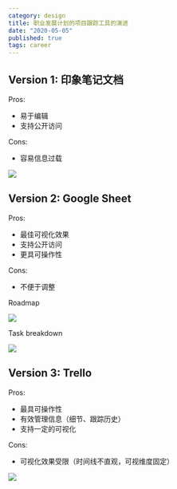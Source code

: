 ```yaml
---
category: design
title: 职业发展计划的项目跟踪工具的演进
date: "2020-05-05"
published: true
tags: career
---
```


## Version 1: 印象笔记文档

Pros:

- 易于编辑
- 支持公开访问

Cons:

- 容易信息过载

![](https://goooooouwa.eu.org:8143/static/images/c7Fa9ez.png)

## Version 2: Google Sheet

Pros:

- 最佳可视化效果
- 支持公开访问
- 更具可操作性

Cons:

- 不便于调整

Roadmap

![](https://goooooouwa.eu.org:8143/static/images/b3jx3HV.png)

Task breakdown

![](https://goooooouwa.eu.org:8143/static/images/BQsPN2S.png)

## Version 3: Trello

Pros:

- 最具可操作性
- 有效管理信息（细节、跟踪历史）
- 支持一定的可视化

Cons:

- 可视化效果受限（时间线不直观，可视维度固定）

![](https://goooooouwa.eu.org:8143/static/images/IEPFLBc.png)
